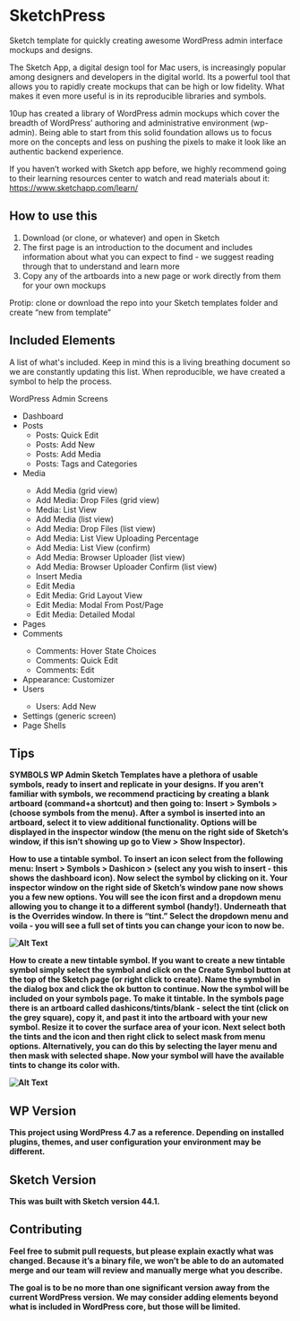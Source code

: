 # SketchPress #

Sketch template for quickly creating awesome WordPress admin interface mockups and designs.

The Sketch App, a digital design tool for Mac users, is increasingly popular among designers and developers in the digital world. Its a powerful tool that allows you to rapidly create mockups that can be high or low fidelity. What makes it even more useful is in its reproducible libraries and symbols.

10up has created a library of WordPress admin mockups which cover the breadth of WordPress’ authoring and administrative environment (wp-admin). Being able to start from this solid foundation allows us to focus more on the concepts and less on pushing the pixels to make it look like an authentic backend experience.  

If you haven’t worked with Sketch app before, we highly recommend going to their learning resources center to watch and read materials about it: https://www.sketchapp.com/learn/

## How to use this ##

1. Download (or clone, or whatever) and open in Sketch
2. The first page is an introduction to the document and includes information about what you can expect to find - we suggest reading through that to understand and learn more
3. Copy any of the artboards into a new page or work directly from them for your own mockups

Protip: clone or download the repo into your Sketch templates folder and create “new from template”

## Included Elements ##

A list of what's included. Keep in mind this is a living breathing document so we are constantly updating this list. When reproducible, we have created a symbol to help the process.

WordPress Admin Screens

<ul>
  <li>Dashboard</li>
  <li>Posts
    <ul>
      <li>Posts: Quick Edit</li>
      <li>Posts: Add New</li>
      <li>Posts: Add Media</li>
      <li>Posts: Tags and Categories</li>
    </ul>
  </li>
  <li>Media</li>
      <ul>
      <li>Add Media (grid view)</li>
      <li>Add Media: Drop Files (grid view)</li>
      <li>Media: List View</li>
      <li>Add Media (list view)</li>
      <li>Add Media: Drop Files (list view)</li>
      <li>Add Media: List View Uploading Percentage</li>
      <li>Add Media: List View (confirm)</li>
      <li>Add Media: Browser Uploader (list view)</li>
      <li>Add Media: Browser Uploader Confirm (list view)</li>
      <li>Insert Media</li>
      <li> Edit Media</li>
      <li>Edit Media: Grid Layout View</li>
      <li>Edit Media: Modal From Post/Page</li>
      <li>Edit Media: Detailed Modal</li>
     </ul>
  <li>Pages</li>
  <li>Comments</li>
      <ul>
      <li>Comments: Hover State Choices</li>
      <li>Comments: Quick Edit</li>
      <li>Comments: Edit</li>
     </ul>
 <li>Appearance: Customizer</li>
 <li>Users</li>
  <ul>
      <li>Users: Add New</li>
     </ul>
  <li>Settings (generic screen)</li>
  <li>Page Shells</li>
 </ul>

 ## Tips ##

<b>SYMBOLS<b>
 WP Admin Sketch Templates have a plethora of usable symbols, ready to insert and replicate in your designs. If you aren’t familiar with symbols, we recommend practicing by creating a blank artboard (command+a shortcut) and then going to: Insert > Symbols > (choose symbols from the menu). After a symbol is inserted into an artboard, select it to view additional functionality. Options will be displayed in the inspector window (the menu on the right side of Sketch’s window, if this isn’t showing up go to View > Show Inspector).

 How to use a tintable symbol.
 To insert an icon select from the following menu: Insert > Symbols > Dashicon > (select any you wish to insert - this shows the dashboard icon). Now select the symbol by clicking on it. Your inspector window on the right side of Sketch’s window pane now shows you a few new options. You will see the icon first and a dropdown menu allowing you to change it to a different symbol (handy!). Underneath that is the Overrides window. In there is “tint.” Select the dropdown menu and voila - you will see a full set of tints you can change your icon to now be.

![Alt Text](https://github.com/10up/mock-up-press/blob/master/how-to-use-tintable-symbols.gif)

 How to create a new tintable symbol.
 If you want to create a new tintable symbol simply select the symbol and click on the Create Symbol button at the top of the Sketch page (or right click to create). Name the symbol in the dialog box and click the ok button to continue. Now the symbol will be included on your symbols page. To make it tintable. In the symbols page there is an artboard called dashicons/tints/blank - select the tint (click on the grey square), copy it, and past it into the artboard with your new symbol. Resize it to cover the surface area of your icon. Next select both the tints and the icon and then right click to select mask from menu options. Alternatively, you can do this by selecting the layer menu and then mask with selected shape. Now your symbol will have the available tints to change its color with.  

 ![Alt Text](https://github.com/10up/mock-up-press/blob/master/how-to-create-tintable-symbols.gif)

## WP Version ##

This project using WordPress 4.7 as a reference. Depending on installed plugins, themes, and user configuration your environment may be different.

## Sketch Version ##

This was built with Sketch version 44.1.

## Contributing ##

Feel free to submit pull requests, but please explain exactly what was changed. Because it’s a binary file, we won’t be able to do an automated merge and our team will review and manually merge what you describe.

The goal is to be no more than one significant version away from the current WordPress version. We may consider adding elements beyond what is included in WordPress core, but those will be limited.
